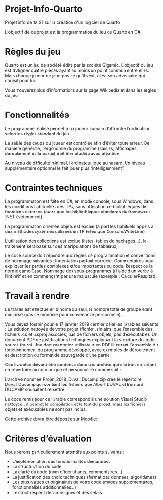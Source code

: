 # Projet-Info-Quarto
Projet info de 1A S1 sur la création d'un logiciel de Quarto

L’objectif de ce projet est la programmation du jeu de Quarto en C#.

# Règles du jeu
Quarto est un jeu de société édité par la société Gigamic. L'objectif du jeu est d’aligner quatre pièces ayant au moins un point commun entre elles. Mais chaque joueur ne joue pas ce qu'il veut, c’est son adversaire qui choisit pour lui.

Vous trouverez plus d’informations sur la page Wikipedia et dans les règles du jeu.

# Fonctionnalités
Le programme réalisé permet à un joueur humain d’affronter l’ordinateur selon les règles standard du jeu.

La saisie des coups du joueur est contrôlée afin d’éviter toute erreur. De manière générale, l’ergonomie du programme (saisies, affichages, déroulement de la partie) doit être étudiée avec attention.

Au niveau de difficulté minimal, l’ordinateur joue au hasard. Un niveau supplémentaire optionnel le fait jouer plus “intelligemment”.


# Contraintes techniques
La programmation est faite en C#, en mode console, sous Windows, dans les conditions habituelles des TPs, sans utilisation de bibliothèques de fonctions externes (autre que les bibliothèques standards du framework .NET évidemment).

La programmation orientée objets est exclue (à part les habituels appels à des méthodes systèmes utilisées en TP telles que Console.WriteLine),

L’utilisation des collections est exclue (listes, tables de hachages…), le traitement sera basé sur des manipulations de tableaux,

Le code source doit répondre aux règles de programmation et conventions de nommage suivantes :
Indentation partout correcte.
Commentaires pour expliquer les parties complexes et/ou importantes du code.
Respect de la norme camelCase.
Nommage des sous-programmes à l’aide d’un verbe à l’infinitif et en commençant par une majuscule (exemple : CalculerRésultat).

# Travail à rendre
Le travail est effectué en binôme ou seul, le nombre total de groupe étant minimisé (pas de monôme pour convenance personnelle),

Vous devez fournir pour le 17 janvier 2019 dernier délai les livrables suivants :
La solution nettoyée de votre projet (fichier .sln ainsi que l’ensemble des fichiers .cs et .csproj associés, pas de fichiers objets, pas d’exécutable).
Un document PDF de justifications techniques expliquant la structure du code source fourni.
Une documentation utilisateur en PDF illustrant l'ensemble du fonctionnement du programme développé, avec exemples de déroulement et description du format de sauvegarde d’une partie.

Ces livrables doivent être contenus dans une archive qui s’extrait en créant un répertoire au nom unique et personnalisé comme suit :

L’archive nommée Projet_2018_Duval_Ducamp.zip crée le répertoire Duval_Ducamp qui contient les fichiers que Albert DUVAL et Bernard DUCAMP souhaitent remettre.

Le code remis pour ce livrable correspond à une solution Visual Studio nettoyée : il permet la compilation et le test du projet, mais les fichiers objets et exécutables ne sont pas inclus.
 
Cette archive devra être déposée sur Moodle:

# Critères d’évaluation
Nous serons particulièrement attentifs aux points suivants :
- L’implémentation des fonctionnalités demandées
- La structuration du code
- La clarté du code (nom d'identifiants, commentaires...)
- La justification des choix techniques (format des données, algorithmes)
- Les plus-values et originalités de votre code (modes supplémentaires, fonctionnalités additionnelles...)
- Le strict respect des consignes et des délais
